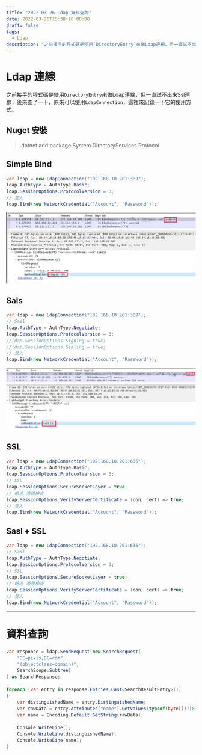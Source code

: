 ```yaml
---
title: "2022 03 26 Ldap 資料查詢"
date: 2022-03-26T15:38:18+08:00
draft: false
tags: 
  - Ldap
description: "之前接手的程式碼是使用`DirectoryEntry`來做Ldap連線，但一直試不出來Ssl連線，後來查了一下，原來可以使用`LdapConnection`，這裡來記錄一下它的使用方式。"
---
```

# Ldap 連線
之前接手的程式碼是使用`DirectoryEntry`來做Ldap連線，但一直試不出來Ssl連線，後來查了一下，原來可以使用`LdapConnection`，這裡來記錄一下它的使用方式。

## Nuget 安裝
> dotnet add package System.DirectoryServices.Protocol

## Simple Bind
``` cs
var ldap = new LdapConnection("192.168.10.201:389");
ldap.AuthType = AuthType.Basic;
ldap.SessionOptions.ProtocolVersion = 3;
// 登入
ldap.Bind(new NetworkCredential("Account", "Password"));
```
![Simple Bind](./SimpleBind.jpg)

## Sals
``` cs
var ldap = new LdapConnection("192.168.10.201:389");
// Sasl
ldap.AuthType = AuthType.Negotiate;
ldap.SessionOptions.ProtocolVersion = 3;
//ldap.SessionOptions.Signing = true;
//ldap.SessionOptions.Sealing = true;
// 登入
ldap.Bind(new NetworkCredential("Account", "Password"));
```
![Sasl](./Sasl.jpg)


## SSL 
``` cs
var ldap = new LdapConnection("192.168.10.201:636");
ldap.AuthType = AuthType.Basic;
ldap.SessionOptions.ProtocolVersion = 3;
// SSL
ldap.SessionOptions.SecureSocketLayer = true;
// 略過 憑證檢查
ldap.SessionOptions.VerifyServerCertificate = (con, cert) => true;
// 登入
ldap.Bind(new NetworkCredential("Account", "Password"));
```

## Sasl + SSL
``` cs
var ldap = new LdapConnection("192.168.10.201:636");
// Sasl
ldap.AuthType = AuthType.Negotiate;
ldap.SessionOptions.ProtocolVersion = 3;
// SSL
ldap.SessionOptions.SecureSocketLayer = true;
// 略過 憑證檢查
ldap.SessionOptions.VerifyServerCertificate = (con, cert) => true;
// 登入
ldap.Bind(new NetworkCredential("Account", "Password"));
```

---
# 資料查詢
``` cs
var response = ldap.SendRequest(new SearchRequest(
    "DC=pixis,DC=com",
    "(objectclass=domain)",
    SearchScope.Subtree)
) as SearchResponse;

foreach (var entry in response.Entries.Cast<SearchResultEntry>())
{
    var distinguishedName = entry.DistinguishedName;
    var rawData = entry.Attributes["name"].GetValues(typeof(byte[]))[0] as byte[];
    var name = Encoding.Default.GetString(rawData);

    Console.WriteLine();
    Console.WriteLine(distinguishedName);
    Console.WriteLine(name);
}
```